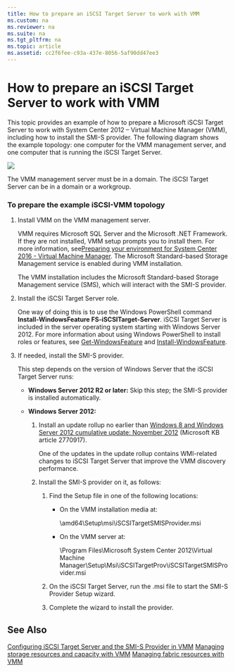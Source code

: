 ```yaml
---
title: How to prepare an iSCSI Target Server to work with VMM
ms.custom: na
ms.reviewer: na
ms.suite: na
ms.tgt_pltfrm: na
ms.topic: article
ms.assetid: cc2f6fee-c93a-437e-8056-5af90dd47ee3
---
```

# How to prepare an iSCSI Target Server to work with VMM
This topic provides an example of how to prepare a Microsoft iSCSI Target Server to work with System Center 2012 – Virtual Machine Manager \(VMM\), including how to install the SMI\-S provider. The following diagram shows the example topology: one computer for the VMM management server, and one computer that is running the iSCSI Target Server.

![](Image/VMMiSCSI4.png)

The VMM management server must be in a domain. The iSCSI Target Server can be in a domain or a workgroup.

### To prepare the example iSCSI\-VMM topology

1.  Install VMM on the VMM management server.

    VMM requires Microsoft SQL Server and the Microsoft .NET Framework. If they are not installed, VMM setup prompts you to install them. For more information, see[Preparing your environment for System Center 2016 - Virtual Machine Manager](../Deploy/Preparing-your-environment-for-System-Center-2016---Virtual-Machine-Manager.md). The Microsoft Standard\-based Storage Management service is enabled during VMM installation.

    The VMM installation includes the Microsoft Standard\-based Storage Management service \(SMS\), which will interact with the SMI\-S provider.

2.  Install the iSCSI Target Server role.

    One way of doing this is to use the Windows PowerShell command **Install\-WindowsFeature FS\-iSCSITarget\-Server**. iSCSI Target Server is included in the server operating system starting with Windows Server 2012. For more information about using Windows PowerShell to install roles or features, see [Get-WindowsFeature](http://technet.microsoft.com/library/jj205469.aspx) and [Install-WindowsFeature](http://technet.microsoft.com/library/jj205467.aspx).

3.  If needed, install the SMI\-S provider.

    This step depends on the version of Windows Server that the iSCSI Target Server runs:

    -   **Windows Server 2012 R2 or later:** Skip this step; the SMI\-S provider is installed automatically.

    -   **Windows Server 2012:**

        1.  Install an update rollup no earlier than [Windows 8 and Windows Server 2012 cumulative update: November 2012](http://support.microsoft.com/kb/2770917) \(Microsoft KB article 2770917\).

            One of the updates in the update rollup contains WMI\-related changes to iSCSI Target Server that improve the VMM discovery performance.

        2.  Install the SMI\-S provider on it, as follows:

            1.  Find the Setup file in one of the following locations:

                -   On the VMM installation media at:

                    \\amd64\\Setup\\msi\\iSCSITargetSMISProvider.msi

                -   On the VMM server at:

                    \\Program Files\\Microsoft System Center 2012\\Virtual Machine Manager\\Setup\\Msi\\iSCSITargetProv\\iSCSITargetSMISProvider.msi

            2.  On the iSCSI Target Server, run the .msi file to start the SMI\-S Provider Setup wizard.

            3.  Complete the wizard to install the provider.

## See Also
[Configuring iSCSI Target Server and the SMI-S Provider in VMM](Configuring-iSCSI-Target-Server-and-the-SMI-S-Provider-in-VMM.md)
[Managing storage resources and capacity with VMM](Managing-storage-resources-and-capacity-with-VMM.md)
[Managing fabric resources with VMM](Managing-fabric-resources-with-VMM.md)


